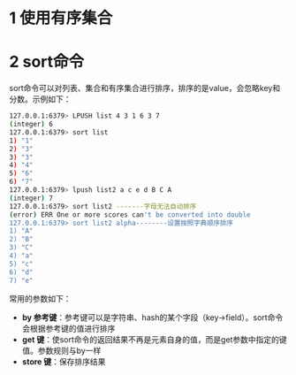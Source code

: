 
# 1 使用有序集合

# 2 sort命令
sort命令可以对列表、集合和有序集合进行排序，排序的是value，会忽略key和分数。示例如下：
```bash
127.0.0.1:6379> LPUSH list 4 3 1 6 3 7
(integer) 6
127.0.0.1:6379> sort list
1) "1"
2) "3"
3) "3"
4) "4"
5) "6"
6) "7"
127.0.0.1:6379> lpush list2 a c e d B C A
(integer) 7
127.0.0.1:6379> sort list2 -------字母无法自动排序
(error) ERR One or more scores can't be converted into double
127.0.0.1:6379> sort list2 alpha--------设置按照字典顺序排序
1) "A"
2) "B"
3) "C"
4) "a"
5) "c"
6) "d"
7) "e"
```
常用的参数如下：

- **by 参考键**：参考键可以是字符串、hash的某个字段（key->field）。sort命令会根据参考键的值进行排序
- **get 键**：使sort命令的返回结果不再是元素自身的值，而是get参数中指定的键值。参数规则与by一样
- **store 键**：保存排序结果

